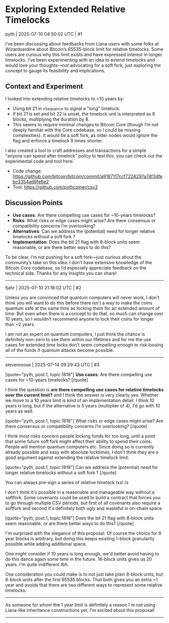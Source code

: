 # Exploring Extended Relative Timelocks

pyth | 2025-07-10 04:50:02 UTC | #1


I’ve been discussing about feedbacks from Liana users with some folks at Wizardsardine about Bitcoin’s 65535-block limit for relative timelocks. Some users are curious why this limit exists and have expressed interest in longer timelocks. I’ve been experimenting with an idea to extend timelocks and would love your thoughts—*not* advocating for a soft fork, just exploring the concept to gauge its feasibility and implications.

## Context and Experiment
I looked into extending relative timelocks to ~10 years by:
- Using bit 21 in `nSequence` to signal a "long" timelock.
- If bit 21 is set and bit 22 is unset, the timelock unit is interpreted as 8 blocks, multiplying the duration by 8.
- This seems to require minimal changes to Bitcoin Core (though I’m not deeply familiar with the Core codebase, so I could be missing complexities). It would be a soft fork, as older nodes would ignore the flag and enforce a timelock 8 times shorter.

I also created a tool to craft addresses and transactions for a simple "anyone can spend after timelock" policy to test this. you can check out the experimental code and tool here:
- Code change: https://github.com/bitcoin/bitcoin/commit/a9187117ccf7224297a74f3dfebc2354ad9fe6e2
- Tool: https://github.com/pythcoiner/csv2

## Discussion Points
- **Use cases**: Are there compelling use cases for ~10-years timelocks?
- **Risks**: What risks or edge cases might arise? Are there consensus or compatibility concerns I’m overlooking?
- **Alternatives**: Can we address the (potential) need for longer relative timelocks without a soft fork ?
- **Implementation**: Does the bit 21 flag with 8-block units seem reasonable, or are there better ways to do this?

To be clear, I’m not pushing for a soft fork—just curious about the community’s take on this idea. I don’t have extensive knowledge of the Bitcoin Core codebase, so I’d especially appreciate feedback on the technical side. Thanks for any insights you can share!

-------------------------

fjahr | 2025-07-10 21:18:02 UTC | #2

Unless you are convinced that quantum computers will never work, I don't think you will want to do this before there isn't a way to make the coins quantum safe at the same time as locking them for an extended amount of time. But even when there is a concept to do that, so much can change over 10 years, so I wouldn't recommend anyone to lock their coins for longer than ~2 years. 

I am not an expert on quantum computers, I just think the chance is definitely non-zero to see them within our lifetimes and for me the use cases for extended time locks don't seem compelling enough to risk loosing all of the funds if quantum attacks become possible.

-------------------------

stevenroose | 2025-07-14 09:29:43 UTC | #3

[quote="pyth, post:1, topic:1818"]
**Use cases**: Are there compelling use cases for ~10-years timelocks?
[/quote]

I think the question is **are there compelling use cases for relative timelocks over the current limit?** and I think the answer is very clearly yes. Whether we move to a 10 years limit is kind of an implementation detail. I think 10 years is long, but if the alternative is 5 years (multiplier of 4), I'd go with 10 years as well.

[quote="pyth, post:1, topic:1818"]
What risks or edge cases might arise? Are there consensus or compatibility concerns I’m overlooking?
[/quote]

I think most risks concern people locking funds for too long, until a point that some future soft fork might affect their ability to spend their coins. People will mention quantum computers etc. Since doing so is currently already possible and easy with absolute locktimes, I don't think they are a good argument against extending the relative timelock limit.

[quote="pyth, post:1, topic:1818"]
Can we address the (potential) need for longer relative timelocks without a soft fork ?
[/quote]

You can always pre-sign a series of relative timelock txs! /s 

I don't think it's possible in a reasonable and manageable way without a softfork. Some covenants could be used to build a contract that forces you to go through multiple CSV periods, but first of all covenants also require a softfork and second it's definitely both ugly and wasteful in on-chain space.

[quote="pyth, post:1, topic:1818"]
Does the bit 21 flag with 8-block units seem reasonable, or are there better ways to do this?
[/quote]

I'm surprised with the elegance of this proposal. Of course the choice for 8 year blocks is arbitrary, but doing this keeps existing 1-block granularity possible while adding additional space.

One might consider if 10 years is long enough, we'd better avoid having to do this dance again some time in the future. 16-block units gives us 20 years. I'm quite indifferent tbh.

One consideration you could make is to not just take plain 8-block units, but 8-block units after the first 65535 blocks. That both gives you an extra ~1 year and avoids that there are two different ways to represent some relative timelocks.

---

As someone for whom the 1 year limit is definitely a reason I'm not using Liana-like inheritance constructions yet, I'm excited about this proposal!

-------------------------

